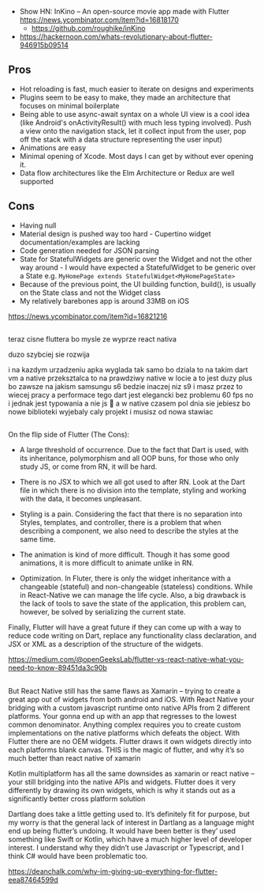 
- Show HN: InKino – An open-source movie app made with Flutter https://news.ycombinator.com/item?id=16818170
  - https://github.com/roughike/inKino
- https://hackernoon.com/whats-revolutionary-about-flutter-946915b09514

## Pros

- Hot reloading is fast, much easier to iterate on designs and experiments
- Plugins seem to be easy to make, they made an architecture that focuses on minimal boilerplate
- Being able to use async-await syntax on a whole UI view is a cool idea (like Android's onActivityResult() with much less typing involved). Push a view onto the navigation stack, let it collect input from the user, pop off the stack with a data structure representing the user input)
- Animations are easy
- Minimal opening of Xcode. Most days I can get by without ever opening it.
- Data flow architectures like the Elm Architecture or Redux are well supported

## Cons

- Having null
- Material design is pushed way too hard - Cupertino widget documentation/examples are lacking
- Code generation needed for JSON parsing
- State for StatefulWidgets are generic over the Widget and not the other way around - I would have expected a StatefulWidget to be generic over a State e.g. `MyHomePage extends StatefulWidget<MyHomePageState>`
- Because of the previous point, the UI building function, build(), is usually on the State class and not the Widget class
- My relatively barebones app is around 33MB on iOS

https://news.ycombinator.com/item?id=16821216

##

teraz cisne fluttera bo mysle ze wyprze react nativa

duzo szybciej sie rozwija

i na kazdym urzadzeniu apka wyglada tak samo bo dziala to na takim dart vm a native przeksztalca to na prawdziwy native w locie
a to jest duzy plus bo zawsze na jakism samsungu s6 bedzie inaczej niz s9 i masz przez to wiecej pracy
a performace tego dart jest elegancki bez problemu 60 fps
no i jednak jest typowania a nie js :slightly_smiling_face:
a w native czasem pol dnia sie jebiesz bo nowe biblioteki wyjebaly caly projekt i musisz od nowa stawiac

##

On the flip side of Flutter (The Cons):

- A large threshold of occurrence. Due to the fact that Dart is used, with its inheritance, polymorphism and all OOP buns, for those who only study JS, or come from RN, it will be hard.

- There is no JSX to which we all got used to after RN. Look at the Dart file in which there is no division into the template, styling and working with the data, it becomes unpleasant.

- Styling is a pain. Considering the fact that there is no separation into Styles, templates, and controller, there is a problem that when describing a component, we also need to describe the styles at the same time.

- The animation is kind of more difficult. Though it has some good animations, it is more difficult to animate unlike in RN.

- Optimization. In Fluter, there is only the widget inheritance with a changeable (stateful) and non-changeable (stateless) conditions. While in React-Native we can manage the life cycle. Also, a big drawback is the lack of tools to save the state of the application, this problem can, however, be solved by serializing the current state.

Finally, Flutter will have a great future if they can come up with a way to reduce code writing on Dart, replace any functionality class declaration, and JSX or XML as a description of the structure of the widgets.

https://medium.com/@openGeeksLab/flutter-vs-react-native-what-you-need-to-know-89451da3c90b

##

But React Native still has the same flaws as Xamarin – trying to create a great app out of widgets from both android and iOS. With React Native your bridging with a custom javascript runtime onto native APIs from 2 different platforms. Your gonna end up with an app that regresses to the lowest common denominator. Anything complex requires you to create custom implementations on the native platforms which defeats the object. With Flutter there are no OEM widgets. Flutter draws it own widgets directly into each platforms blank canvas. THIS is the magic of flutter, and why it’s so much better than react native of xamarin

Kotlin multiplatform has all the same downsides as xamarin or react native – your still bridging into the native APIs and widgets. Flutter does it very differently by drawing its own widgets, which is why it stands out as a significantly better cross platform solution

Dartlang does take a little getting used to. It’s definitely fit for purpose, but my worry is that the general lack of interest in Dartlang as a language might end up being flutter’s undoing. It would have been better is they’ used something like Swift or Kotlin, which have a much higher level of developer interest. I understand why they didn’t use Javascript or Typescript, and I think C# would have been problematic too.

https://deanchalk.com/why-im-giving-up-everything-for-flutter-eea87464599d